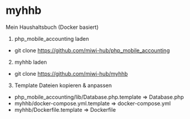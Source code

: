 # myhhb
Mein Haushaltsbuch (Docker basiert)


1) php_mobile_accounting laden 
- git clone https://github.com/miwi-hub/php_mobile_accounting

2) myhhb laden
- git clone https://github.com/miwi-hub/myhhb

3) Template Dateien kopieren & anpassen
- php_mobile_accounting/lib/Database.php.template => Database.php
- myhhb/docker-compose.yml.template => docker-compose.yml
- myhhb/Dockerfile.template => Dockerfile
